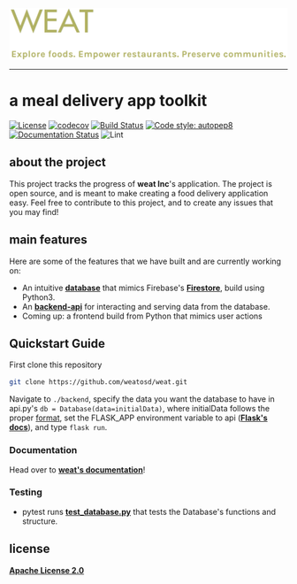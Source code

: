 <div>
  <a href="https://weatinc.com/">
  <img src="./weat_logo.png"><br>
  </a>
</div>

-----------------

# a meal delivery app toolkit

[![License](https://img.shields.io/badge/License-Apache%202.0-blue.svg)](https://opensource.org/licenses/Apache-2.0)
[![codecov](https://codecov.io/gh/weatosd/weat/branch/objects/graph/badge.svg?token=OYYLYPDTPP)](https://codecov.io/gh/weatosd/weat)
[![Build Status](https://travis-ci.org/weatosd/weat.svg?branch=api)](https://travis-ci.org/weatosd/weat)
[![Code style: autopep8](https://img.shields.io/badge/code%20style-autopep8-yellowgreen)](https://github.com/peter-evans/autopep8)
[![Documentation Status](https://readthedocs.org/projects/weat/badge/?version=latest)](https://weat.readthedocs.io/en/latest/?badge=latest)
![Lint](https://github.com/weatosd/weat/workflows/Lint/badge.svg)

## about the project

This project tracks the progress of **weat Inc**'s application. The project is open source, and is meant to make creating a food delivery application easy. Feel free to contribute to this project, and to create any issues that you may find!


## main features
Here are some of the features that we have built and are currently working on:
  - An intuitive **<a href="https://github.com/weatosd/weat/tree/main/backend-database">database</a>** that mimics Firebase's **<a href="https://firebase.google.com/docs/firestore">Firestore</a>**, build using Python3.
  - An **<a href="https://github.com/weatosd/weat/tree/main/api">backend-api</a>** for interacting and serving data from the database.
  - Coming up: a frontend build from Python that mimics user actions

## Quickstart Guide

First clone this repository
```sh
git clone https://github.com/weatosd/weat.git
```
Navigate to ```./backend```, specify the data you want the database to have in api.py's ```db = Database(data=initialData)```, where initialData follows the proper <a href="https://weat.readthedocs.io/en/latest/?badge=latest#instantiation">format</a>, set the FLASK_APP environment variable to api (<a href="https://flask.palletsprojects.com/en/1.1.x/cli/">**Flask's docs**</a>), and type ```flask run```.

### Documentation

Head over to <a href="https://weat.readthedocs.io/en/latest/?badge=latest">**weat's documentation**</a>!

### Testing
  - pytest runs **<a href="https://github.com/weatosd/weat/blob/main/test_database.py">test_database.py</a>** that tests the Database's functions and structure.

## license
**<a href="https://github.com/weatosd/weat/blob/main/LICENSE">Apache License 2.0</a>**
